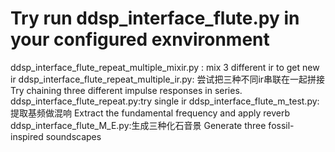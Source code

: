 # Try run ddsp_interface_flute.py in your configured exnvironment
ddsp_interface_flute_repeat_multiple_mixir.py : mix 3 different ir to get new ir
ddsp_interface_flute_repeat_multiple_ir.py: 尝试把三种不同ir串联在一起拼接 Try chaining three different impulse responses in series.
ddsp_interface_flute_repeat.py:try single ir
ddsp_interface_flute_m_test.py:提取基频做混响 Extract the fundamental frequency and apply reverb
ddsp_interface_flute_M_E.py:生成三种化石音景 Generate three fossil-inspired soundscapes
 
